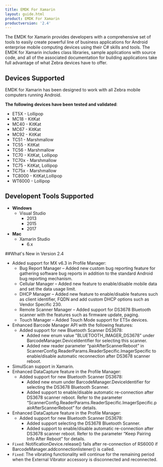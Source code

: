```yaml
---
title: EMDK For Xamarin
layout: guide.html
product: EMDK For Xamarin
productversion: '2.4'
---
```

The EMDK for Xamarin provides developers with a comprehensive set of tools to easily create powerful line of business applications for Android enterprise mobile computing devices using their C# skills and tools. The EMDK for Xamarin includes class libraries, sample applications with source code, and all of the associated documentation for building applications take full advantage of what Zebra devices have to offer.

## Devices Supported
EMDK for Xamarin has been designed to work with all Zebra mobile computers running Android. 

**The following devices have been tested and validated**:

* ET5X   - Lollipop
* MC18   - KitKat
* MC40   - KitKat 
* MC67   - KitKat	 
* MC92   - KitKat 
* TC51   - Marshmallow
* TC55   - KitKat	 
* TC56   - Marshmallow
* TC70   - KitKat, Lollipop
* TC70x  - Marshmallow
* TC75   - KitKat, Lollipop
* TC75x  - Marshmallow
* TC8000 - KitKat,Lollipop
* WT6000 - Lollipop

## Developent Tools Supported

* **Windows**
    * Visual Studio
        * 2013
        * 2015
        * 2017
* **Mac**
    * Xamarin Studio
        * 6.x

##What's New in Version 2.4

* Added support for MX v6.3 in Profile Manager:
    * Bug Report Manager – Added new custom bug reporting feature for gathering software bug reports in addition to the standard Android bug reporting mechanism.
    * Cellular Manager – Added new feature to enable/disable mobile data and set the data usage limit.
    * DHCP Manager – Added new feature to enable/disable features such as client identifier, FQDN and add custom DHCP options such as Vendor Specific 230.
    * Remote Scanner Manager – Added support for DS3678 Bluetooth scanner with the features such as firmware update, paging.
    * Touch Manager – Added Touch Mode support for ET5x devices.
* Enhanced Barcode Manager API with the following features:
    * Added support for new Bluetooth Scanner DS3678:
        * Added new enum value "BLUETOOTH_IMAGER_DS3678" under BarcodeManager.DeviceIdentifier for selecting this scanner.
        * Added new reader parameter “pairAfterScannerReboot” in ScannerConfig.ReaderParams.ReaderSpecific.ImagerSpecific to enable/disable automatic reconnection after DS3678 scanner reboot.
* SimulScan support in Xamarin.
* Enhanced DataCapture feature in the Profile Manager:
    * Added support for new Bluetooth Scanner DS3678:
        * Added new enum under BarcodeManager.DeviceIdentifier for selecting the DS3678 Bluetooth Scanner.
        * Added support to enable/disable automatic re-connection after DS3678 scanner reboot. Refer to the parameter “ScannerConfig.ReaderParams.ReaderSpecific.ImagerSpecific.pairAfterScannerReboot” for details.
* Enhanced DataCapture feature in the Profile Manager:
    * Added support for new Bluetooth Scanner DS3678:
        * Added support selecting the DS3678 Bluetooth Scanner.
        * Added support to enable/disable automatic re-connection after DS3678 scanner reboot. Refer to the parameter “Keep Pairing Info After Reboot” for details.
* `Fixed`: NotificationDevice.release() fails after re-connection of RS6000 if BarcodeManager.addconnectionlistener() is called.
* `Fixed`: The vibrating functionality will continue for the remaining period when the External Vibrator accessory is disconnected and reconnected.


